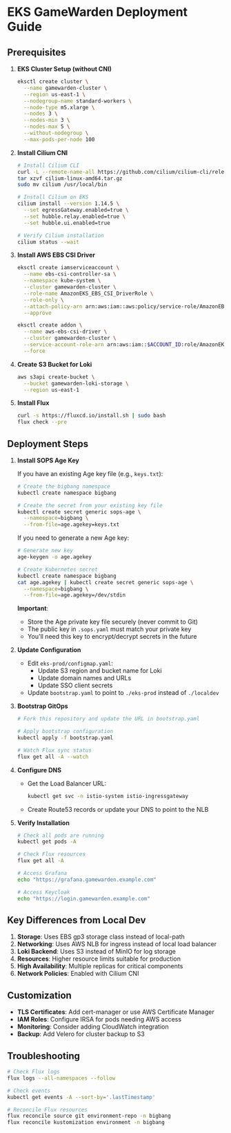 # EKS GameWarden Deployment Guide

## Prerequisites

1. **EKS Cluster Setup (without CNI)**
   ```bash
   eksctl create cluster \
     --name gamewarden-cluster \
     --region us-east-1 \
     --nodegroup-name standard-workers \
     --node-type m5.xlarge \
     --nodes 3 \
     --nodes-min 3 \
     --nodes-max 5 \
     --without-nodegroup \
     --max-pods-per-node 100
   ```

2. **Install Cilium CNI**
   ```bash
   # Install Cilium CLI
   curl -L --remote-name-all https://github.com/cilium/cilium-cli/releases/latest/download/cilium-linux-amd64.tar.gz
   tar xzvf cilium-linux-amd64.tar.gz
   sudo mv cilium /usr/local/bin

   # Install Cilium on EKS
   cilium install --version 1.14.5 \
     --set egressGateway.enabled=true \
     --set hubble.relay.enabled=true \
     --set hubble.ui.enabled=true

   # Verify Cilium installation
   cilium status --wait
   ```

3. **Install AWS EBS CSI Driver**
   ```bash
   eksctl create iamserviceaccount \
     --name ebs-csi-controller-sa \
     --namespace kube-system \
     --cluster gamewarden-cluster \
     --role-name AmazonEKS_EBS_CSI_DriverRole \
     --role-only \
     --attach-policy-arn arn:aws:iam::aws:policy/service-role/AmazonEBSCSIDriverPolicy \
     --approve

   eksctl create addon \
     --name aws-ebs-csi-driver \
     --cluster gamewarden-cluster \
     --service-account-role-arn arn:aws:iam::$ACCOUNT_ID:role/AmazonEKS_EBS_CSI_DriverRole \
     --force
   ```

4. **Create S3 Bucket for Loki**
   ```bash
   aws s3api create-bucket \
     --bucket gamewarden-loki-storage \
     --region us-east-1
   ```

5. **Install Flux**
   ```bash
   curl -s https://fluxcd.io/install.sh | sudo bash
   flux check --pre
   ```

## Deployment Steps

1. **Install SOPS Age Key**

   If you have an existing Age key file (e.g., `keys.txt`):
   ```bash
   # Create the bigbang namespace
   kubectl create namespace bigbang

   # Create the secret from your existing key file
   kubectl create secret generic sops-age \
     --namespace=bigbang \
     --from-file=age.agekey=keys.txt
   ```

   If you need to generate a new Age key:
   ```bash
   # Generate new key
   age-keygen -o age.agekey

   # Create Kubernetes secret
   kubectl create namespace bigbang
   cat age.agekey | kubectl create secret generic sops-age \
     --namespace=bigbang \
     --from-file=age.agekey=/dev/stdin
   ```

   **Important**:
    - Store the Age private key file securely (never commit to Git)
    - The public key in `.sops.yaml` must match your private key
    - You'll need this key to encrypt/decrypt secrets in the future

2. **Update Configuration**
    - Edit `eks-prod/configmap.yaml`:
        - Update S3 region and bucket name for Loki
        - Update domain names and URLs
        - Update SSO client secrets
    - Update `bootstrap.yaml` to point to `./eks-prod` instead of `./localdev`

3. **Bootstrap GitOps**
   ```bash
   # Fork this repository and update the URL in bootstrap.yaml

   # Apply bootstrap configuration
   kubectl apply -f bootstrap.yaml

   # Watch Flux sync status
   flux get all -A --watch
   ```

4. **Configure DNS**
    - Get the Load Balancer URL:
      ```bash
      kubectl get svc -n istio-system istio-ingressgateway
      ```
    - Create Route53 records or update your DNS to point to the NLB

5. **Verify Installation**
   ```bash
   # Check all pods are running
   kubectl get pods -A

   # Check Flux resources
   flux get all -A

   # Access Grafana
   echo "https://grafana.gamewarden.example.com"

   # Access Keycloak
   echo "https://login.gamewarden.example.com"
   ```

## Key Differences from Local Dev

1. **Storage**: Uses EBS gp3 storage class instead of local-path
2. **Networking**: Uses AWS NLB for ingress instead of local load balancer
3. **Loki Backend**: Uses S3 instead of MinIO for log storage
4. **Resources**: Higher resource limits suitable for production
5. **High Availability**: Multiple replicas for critical components
6. **Network Policies**: Enabled with Cilium CNI

## Customization

- **TLS Certificates**: Add cert-manager or use AWS Certificate Manager
- **IAM Roles**: Configure IRSA for pods needing AWS access
- **Monitoring**: Consider adding CloudWatch integration
- **Backup**: Add Velero for cluster backup to S3

## Troubleshooting

```bash
# Check Flux logs
flux logs --all-namespaces --follow

# Check events
kubectl get events -A --sort-by='.lastTimestamp'

# Reconcile Flux resources
flux reconcile source git environment-repo -n bigbang
flux reconcile kustomization environment -n bigbang
```